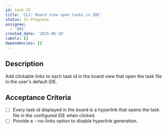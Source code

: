 ```yaml
---
id: task-37
title: 'CLI: Board view open tasks in IDE'
status: In Progress
assignee:
  - '@AI'
created_date: '2025-06-10'
labels: []
dependencies: []
---
```



## Description

Add clickable links to each task id in the board view that open the task file in the user's default IDE.

## Acceptance Criteria
- [ ] Every task id displayed in the board is a hyperlink that opens the task file in the configured IDE when clicked.
- [ ] Provide a --no-links option to disable hyperlink generation.
